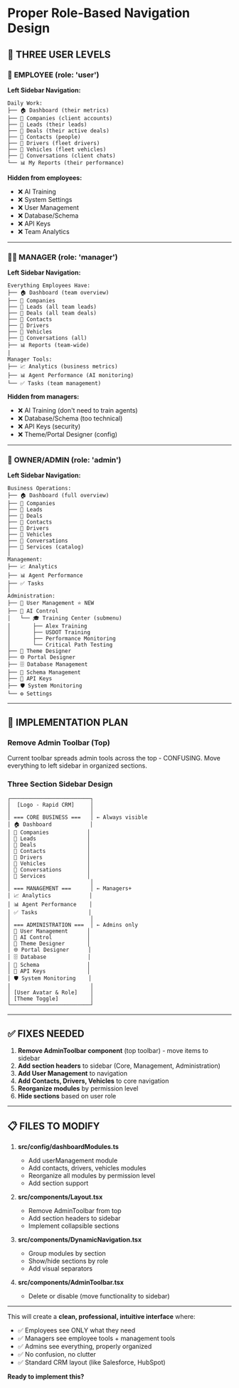 # Proper Role-Based Navigation Design

## 🎯 THREE USER LEVELS

### 👤 **EMPLOYEE** (role: 'user')
**Left Sidebar Navigation:**
```
Daily Work:
├── 🏠 Dashboard (their metrics)
├── 🏢 Companies (client accounts)
├── 👥 Leads (their leads)
├── 📄 Deals (their active deals)
├── 👤 Contacts (people)
├── 🚛 Drivers (fleet drivers)
├── 🚗 Vehicles (fleet vehicles)
├── 💬 Conversations (client chats)
└── 📊 My Reports (their performance)
```

**Hidden from employees:**
- ❌ AI Training
- ❌ System Settings
- ❌ User Management
- ❌ Database/Schema
- ❌ API Keys
- ❌ Team Analytics

---

### 👨‍💼 **MANAGER** (role: 'manager')
**Left Sidebar Navigation:**
```
Everything Employees Have:
├── 🏠 Dashboard (team overview)
├── 🏢 Companies
├── 👥 Leads (all team leads)
├── 📄 Deals (all team deals)
├── 👤 Contacts
├── 🚛 Drivers
├── 🚗 Vehicles
├── 💬 Conversations (all)
├── 📊 Reports (team-wide)
│
Manager Tools:
├── 📈 Analytics (business metrics)
├── 📊 Agent Performance (AI monitoring)
└── ✅ Tasks (team management)
```

**Hidden from managers:**
- ❌ AI Training (don't need to train agents)
- ❌ Database/Schema (too technical)
- ❌ API Keys (security)
- ❌ Theme/Portal Designer (config)

---

### 🔧 **OWNER/ADMIN** (role: 'admin')
**Left Sidebar Navigation:**
```
Business Operations:
├── 🏠 Dashboard (full overview)
├── 🏢 Companies
├── 👥 Leads
├── 📄 Deals
├── 👤 Contacts
├── 🚛 Drivers
├── 🚗 Vehicles
├── 💬 Conversations
├── 💼 Services (catalog)
│
Management:
├── 📈 Analytics
├── 📊 Agent Performance
├── ✅ Tasks
│
Administration:
├── 👥 User Management ⭐ NEW
├── 🤖 AI Control
│   └── 🎓 Training Center (submenu)
│       ├── Alex Training
│       ├── USDOT Training
│       ├── Performance Monitoring
│       └── Critical Path Testing
├── 🎨 Theme Designer
├── 🌐 Portal Designer
├── 🗄️ Database Management
├── 📐 Schema Management
├── 🔑 API Keys
├── 🛡️ System Monitoring
└── ⚙️ Settings
```

---

## 🔧 IMPLEMENTATION PLAN

### Remove Admin Toolbar (Top)
Current toolbar spreads admin tools across the top - CONFUSING.
Move everything to left sidebar in organized sections.

### Three Section Sidebar Design

```
┌─────────────────────────┐
│  [Logo - Rapid CRM]     │
│                         │
│ === CORE BUSINESS ===   │ ← Always visible
│ 🏠 Dashboard            │
│ 🏢 Companies            │
│ 👥 Leads                │
│ 📄 Deals                │
│ 👤 Contacts             │
│ 🚛 Drivers              │
│ 🚗 Vehicles             │
│ 💬 Conversations        │
│ 💼 Services             │
│                         │
│ === MANAGEMENT ===      │ ← Managers+
│ 📈 Analytics            │
│ 📊 Agent Performance    │
│ ✅ Tasks                │
│                         │
│ === ADMINISTRATION ===  │ ← Admins only
│ 👥 User Management      │
│ 🤖 AI Control           │
│ 🎨 Theme Designer       │
│ 🌐 Portal Designer      │
│ 🗄️ Database             │
│ 📐 Schema               │
│ 🔑 API Keys             │
│ 🛡️ System Monitoring    │
│                         │
│ [User Avatar & Role]    │
│ [Theme Toggle]          │
└─────────────────────────┘
```

---

## ✅ FIXES NEEDED

1. **Remove AdminToolbar component** (top toolbar) - move items to sidebar
2. **Add section headers** to sidebar (Core, Management, Administration)
3. **Add User Management** to navigation
4. **Add Contacts, Drivers, Vehicles** to core navigation
5. **Reorganize modules** by permission level
6. **Hide sections** based on user role

---

## 📋 FILES TO MODIFY

1. **src/config/dashboardModules.ts**
   - Add userManagement module
   - Add contacts, drivers, vehicles modules  
   - Reorganize all modules by permission level
   - Add section support

2. **src/components/Layout.tsx**
   - Remove AdminToolbar from top
   - Add section headers to sidebar
   - Implement collapsible sections

3. **src/components/DynamicNavigation.tsx**
   - Group modules by section
   - Show/hide sections by role
   - Add visual separators

4. **src/components/AdminToolbar.tsx**
   - Delete or disable (move functionality to sidebar)

---

This will create a **clean, professional, intuitive interface** where:
- ✅ Employees see ONLY what they need
- ✅ Managers see employee tools + management tools
- ✅ Admins see everything, properly organized
- ✅ No confusion, no clutter
- ✅ Standard CRM layout (like Salesforce, HubSpot)

**Ready to implement this?**



